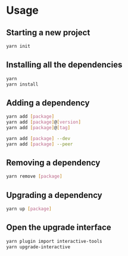 # Usage

## Starting a new project

```bash
yarn init
```

## Installing all the dependencies

```bash
yarn
yarn install
```

## Adding a dependency

```bash
yarn add [package]
yarn add [package]@[version]
yarn add [package]@[tag]

yarn add [package] --dev
yarn add [package] --peer
```

## Removing a dependency

```bash
yarn remove [package]
```

## Upgrading a dependency

```bash
yarn up [package]
```

## Open the upgrade interface

```bash
yarn plugin import interactive-tools
yarn upgrade-interactive
```
